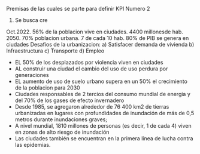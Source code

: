 Premisas de las cuales se parte para definir KPI Numero 2

1) Se busca cre


Oct.2022. 56% de la poblacion vive en ciudades. 4400 millonesde hab.
2050. 70% poblacion urbana. 7 de cada 10 hab.
80% de PIB se genera en ciudades
Desafios de la urbanizacion:
a) Satisfacer demanda de vivienda
b) Infraestructura
c) Transporte
d) Empleo

- EL 50% de los desplazados por violencia viven en ciudades
- AL construir una ciudad el cambio del uso de uso perdura por generaciones
- EL aumento de uso de suelo urbano supera en un 50% el crecimiento de la poblacion para 2030
- Ciudades responsables de 2 tercios del consumo mundial de energia y del 70% de los gases de efecto invernadero
- Desde 1985, se agregaron alrededor de 76 400 km2 de tierras urbanizadas en lugares con profundidades de inundación de más de 0,5 metros durante inundaciones graves;
- A nivel mundial, 1810 millones de personas (es decir, 1 de cada 4) viven en zonas de alto riesgo de inundación
- Las ciudades también se encuentran en la primera línea de lucha contra las epidemias.
